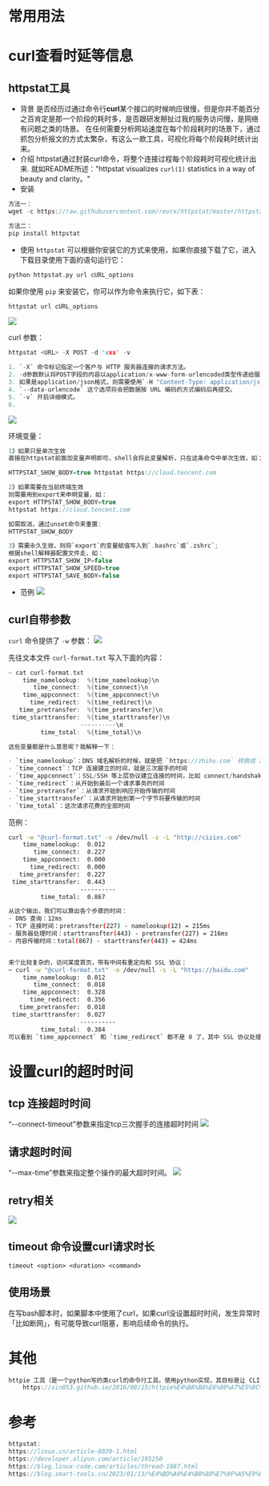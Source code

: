 # 常用用法
# curl查看时延等信息
## httpstat工具
- 背景
是否经历过通过命令行**curl**某个接口的时候响应很慢，但是你并不能百分之百肯定是那一个阶段的耗时多，是否跟研发掰扯过我的服务访问慢，是网络有问题之类的场景。
在任何需要分析网站速度在每个阶段耗时的场景下，通过抓包分析报文的方式太繁杂，有这么一款工具，可视化将每个阶段耗时统计出来。
- 介绍
httpstat通过封装curl命令，将整个连接过程每个阶段耗时可视化统计出来. 就如README所述："httpstat visualizes `curl(1)` statistics in a way of beauty and clarity。"
- 安装
```c
方法一：
wget -c https://raw.githubusercontent.com/reorx/httpstat/master/httpstat.py

方法二：
pip install httpstat
```
- 使用
`httpstat` 可以根据你安装它的方式来使用，如果你直接下载了它，进入下载目录使用下面的语句运行它：
```c
python httpstat.py url cURL_options
```

如果你使用 `pip` 来安装它，你可以作为命令来执行它，如下表：
```c
httpstat url cURL_options
```
![](attachments/Pasted%20image%2020230619103630.png)



curl 参数：
```c
httpstat <URL> -X POST -d 'xxx' -v

1. `-X` 命令标记指定一个客户与 HTTP 服务器连接的请求方法。
2. -d参数默认将POST字段的内容以application/x-www-form-urlencoded类型传递给服务端。
3. 如果是application/json格式，则需要使用`-H "Content-Type: application/json"`指定类型。
4. `--data-urlencode` 这个选项将会把数据按 URL 编码的方式编码后再提交。
5. `-v` 开启详细模式。
6. 

```
![](attachments/Pasted%20image%2020230619105842.png)


环境变量：
```c
1》如果只是单次生效
直接在httpstat前面加变量声明即可，shell会将此变量解析，只在这条命令中单次生效，如：

HTTPSTAT_SHOW_BODY=true httpstat https://cloud.tencent.com

2》如果需要在当前终端生效
则需要用到export来申明变量，如：
export HTTPSTAT_SHOW_BODY=true
httpstat https://cloud.tencent.com

如需取消，通过unset命令来重置:
HTTPSTAT_SHOW_BODY

3》需要永久生效，则将`export`的变量赋值写入到`.bashrc`或`.zshrc`;
根据shell解释器配置文件走，如：
export HTTPSTAT_SHOW_IP=false
export HTTPSTAT_SHOW_SPEED=true
export HTTPSTAT_SAVE_BODY=false

```

- 范例
![](attachments/Pasted%20image%2020230619104513.png)

## curl自带参数
`curl` 命令提供了 `-w` 参数：
![](attachments/Pasted%20image%2020230619102355.png)

先往文本文件 `curl-format.txt` 写入下面的内容：
```c
~ cat curl-format.txt
    time_namelookup:  %{time_namelookup}\n
       time_connect:  %{time_connect}\n
    time_appconnect:  %{time_appconnect}\n
      time_redirect:  %{time_redirect}\n
   time_pretransfer:  %{time_pretransfer}\n
 time_starttransfer:  %{time_starttransfer}\n
                    ----------\n
         time_total:  %{time_total}\n

```
```c
这些变量都是什么意思呢？我解释一下：

- `time_namelookup`：DNS 域名解析的时候，就是把 `https://zhihu.com` 转换成 ip 地址的过程
- `time_connect`：TCP 连接建立的时间，就是三次握手的时间
- `time_appconnect`：SSL/SSH 等上层协议建立连接的时间，比如 connect/handshake 的时间
- `time_redirect`：从开始到最后一个请求事务的时间
- `time_pretransfer`：从请求开始到响应开始传输的时间
- `time_starttransfer`：从请求开始到第一个字节将要传输的时间
- `time_total`：这次请求花费的全部时间
```
范例：
```bash
curl -w "@curl-format.txt" -o /dev/null -s -L "http://cizixs.com"
    time_namelookup:  0.012
       time_connect:  0.227
    time_appconnect:  0.000
      time_redirect:  0.000
   time_pretransfer:  0.227
 time_starttransfer:  0.443
                    ----------
         time_total:  0.867

从这个输出，我们可以算出各个步骤的时间：
- DNS 查询：12ms
- TCP 连接时间：pretransfter(227) - namelookup(12) = 215ms
- 服务器处理时间：starttransfter(443) - pretransfer(227) = 216ms
- 内容传输时间：total(867) - starttransfer(443) = 424ms


来个比较复杂的，访问某度首页，带有中间有重定向和 SSL 协议：
~ curl -w "@curl-format.txt" -o /dev/null -s -L "https://baidu.com"
    time_namelookup:  0.012
       time_connect:  0.018
    time_appconnect:  0.328
      time_redirect:  0.356
   time_pretransfer:  0.018
 time_starttransfer:  0.027
                    ----------
         time_total:  0.384
可以看到 `time_appconnect` 和 `time_redirect` 都不是 0 了，其中 SSL 协议处理时间为 `328-18=310ms`。而且 `pretransfer` 和 `starttransfer` 的时间都缩短了，这是重定向之后请求的时间。
```


# 设置curl的超时时间
## tcp 连接超时时间
“--connect-timeout”参数来指定tcp三次握手的连接超时时间
![](attachments/Pasted%20image%2020230619112247.png)
## 请求超时时间
“--max-time”参数来指定整个操作的最大超时时间。
![](attachments/Pasted%20image%2020230619112324.png)

## retry相关
![](attachments/Pasted%20image%2020230619113317.png)

## timeout 命令设置curl请求时长
```
timeout <option> <duration> <command>
```

## 使用场景
在写bash脚本时，如果脚本中使用了curl，如果curl没设置超时时间，发生异常时「比如断网」，有可能导致curl阻塞，影响后续命令的执行。

# 其他
```c
httpie 工具（是一个python写的类curl的命令行工具。使用python实现，其目标是让 CLI 和 web 服务之间的交互尽可能的人性化）：
	https://xin053.github.io/2016/08/15/httpie%E4%BA%BA%E6%80%A7%E5%8C%96curl%E5%B7%A5%E5%85%B7%E4%BD%BF%E7%94%A8%E8%AF%A6%E8%A7%A3/

```
# 参考
```c
httpstat:
https://linux.cn/article-8039-1.html
https://developer.aliyun.com/article/195250
https://blog.linux-code.com/articles/thread-1987.html
https://blog.smart-tools.cn/2023/01/13/%E4%BD%A0%E4%B8%8D%E7%9F%A5%E9%81%93%E7%9A%84%E7%A5%9E%E5%99%A8httpstat/
```
